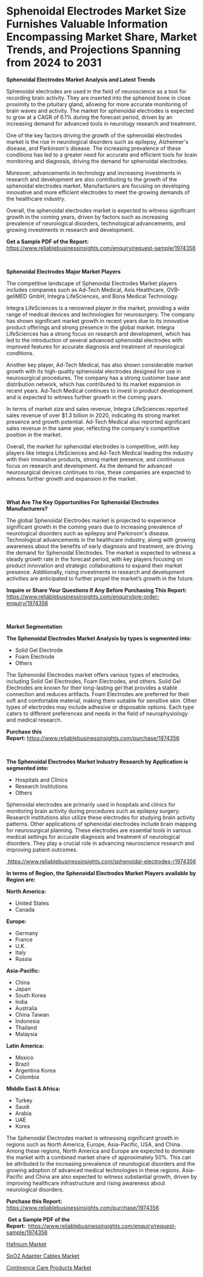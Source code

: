 <p><h1>Sphenoidal Electrodes Market Size Furnishes Valuable Information Encompassing Market Share, Market Trends, and Projections Spanning from 2024 to 2031</h1></p><p><strong>Sphenoidal Electrodes Market Analysis and Latest Trends</strong></p>
<p><p>Sphenoidal electrodes are used in the field of neuroscience as a tool for recording brain activity. They are inserted into the sphenoid bone in close proximity to the pituitary gland, allowing for more accurate monitoring of brain waves and activity. The market for sphenoidal electrodes is expected to grow at a CAGR of 6.1% during the forecast period, driven by an increasing demand for advanced tools in neurology research and treatment.</p><p>One of the key factors driving the growth of the sphenoidal electrodes market is the rise in neurological disorders such as epilepsy, Alzheimer's disease, and Parkinson's disease. The increasing prevalence of these conditions has led to a greater need for accurate and efficient tools for brain monitoring and diagnosis, driving the demand for sphenoidal electrodes.</p><p>Moreover, advancements in technology and increasing investments in research and development are also contributing to the growth of the sphenoidal electrodes market. Manufacturers are focusing on developing innovative and more efficient electrodes to meet the growing demands of the healthcare industry.</p><p>Overall, the sphenoidal electrodes market is expected to witness significant growth in the coming years, driven by factors such as increasing prevalence of neurological disorders, technological advancements, and growing investments in research and development.</p></p>
<p><strong>Get a Sample PDF of the Report:&nbsp;</strong> <a href="https://www.reliablebusinessinsights.com/enquiry/request-sample/1974356">https://www.reliablebusinessinsights.com/enquiry/request-sample/1974356</a></p>
<p>&nbsp;</p>
<p><strong>Sphenoidal Electrodes Major Market Players</strong></p>
<p><p>The competitive landscape of Sphenoidal Electrodes Market players includes companies such as Ad-Tech Medical, Axis Healthcare, GVB-geliMED GmbH, Integra LifeSciences, and Bona Medical Technology. </p><p>Integra LifeSciences is a renowned player in the market, providing a wide range of medical devices and technologies for neurosurgery. The company has shown significant market growth in recent years due to its innovative product offerings and strong presence in the global market. Integra LifeSciences has a strong focus on research and development, which has led to the introduction of several advanced sphenoidal electrodes with improved features for accurate diagnosis and treatment of neurological conditions.</p><p>Another key player, Ad-Tech Medical, has also shown considerable market growth with its high-quality sphenoidal electrodes designed for use in neurosurgical procedures. The company has a strong customer base and distribution network, which has contributed to its market expansion in recent years. Ad-Tech Medical continues to invest in product development and is expected to witness further growth in the coming years.</p><p>In terms of market size and sales revenue, Integra LifeSciences reported sales revenue of over $1.3 billion in 2020, indicating its strong market presence and growth potential. Ad-Tech Medical also reported significant sales revenue in the same year, reflecting the company's competitive position in the market.</p><p>Overall, the market for sphenoidal electrodes is competitive, with key players like Integra LifeSciences and Ad-Tech Medical leading the industry with their innovative products, strong market presence, and continuous focus on research and development. As the demand for advanced neurosurgical devices continues to rise, these companies are expected to witness further growth and expansion in the market.</p></p>
<p>&nbsp;</p>
<p><strong>What Are The Key Opportunities For Sphenoidal Electrodes Manufacturers?</strong></p>
<p><p>The global Sphenoidal Electrodes market is projected to experience significant growth in the coming years due to increasing prevalence of neurological disorders such as epilepsy and Parkinson's disease. Technological advancements in the healthcare industry, along with growing awareness about the benefits of early diagnosis and treatment, are driving the demand for Sphenoidal Electrodes. The market is expected to witness a steady growth rate in the forecast period, with key players focusing on product innovation and strategic collaborations to expand their market presence. Additionally, rising investments in research and development activities are anticipated to further propel the market’s growth in the future.</p></p>
<p><strong>Inquire or Share Your Questions If Any Before Purchasing This Report:</strong> <a href="https://www.reliablebusinessinsights.com/enquiry/pre-order-enquiry/1974356">https://www.reliablebusinessinsights.com/enquiry/pre-order-enquiry/1974356</a></p>
<p>&nbsp;</p>
<p><strong>Market Segmentation</strong></p>
<p><strong>The Sphenoidal Electrodes Market Analysis by types is segmented into:</strong></p>
<p><ul><li>Solid Gel Electrode</li><li>Foam Electrode</li><li>Others</li></ul></p>
<p><p>The Sphenoidal Electrodes market offers various types of electrodes, including Solid Gel Electrodes, Foam Electrodes, and others. Solid Gel Electrodes are known for their long-lasting gel that provides a stable connection and reduces artifacts. Foam Electrodes are preferred for their soft and comfortable material, making them suitable for sensitive skin. Other types of electrodes may include adhesive or disposable options. Each type caters to different preferences and needs in the field of neurophysiology and medical research.</p></p>
<p><strong>Purchase this Report:&nbsp;</strong><a href="https://www.reliablebusinessinsights.com/purchase/1974356">https://www.reliablebusinessinsights.com/purchase/1974356</a></p>
<p>&nbsp;</p>
<p><strong>The Sphenoidal Electrodes Market Industry Research by Application is segmented into:</strong></p>
<p><ul><li>Hospitals and Clinics</li><li>Research Institutions</li><li>Others</li></ul></p>
<p><p>Sphenoidal electrodes are primarily used in hospitals and clinics for monitoring brain activity during procedures such as epilepsy surgery. Research institutions also utilize these electrodes for studying brain activity patterns. Other applications of sphenoidal electrodes include brain mapping for neurosurgical planning. These electrodes are essential tools in various medical settings for accurate diagnosis and treatment of neurological disorders. They play a crucial role in advancing neuroscience research and improving patient outcomes.</p></p>
<p><a href="https://www.reliablebusinessinsights.com/sphenoidal-electrodes-r1974356">&nbsp;https://www.reliablebusinessinsights.com/sphenoidal-electrodes-r1974356</a></p>
<p><strong>In terms of Region, the Sphenoidal Electrodes Market Players available by Region are:</strong></p>
<p>
    <p> <strong> North America: </strong>
        <ul>
            <li>United States</li>
            <li>Canada</li>
        </ul>
        </p> 
    <p> <strong> Europe: </strong>
        <ul>
            <li>Germany</li>
            <li>France</li>
            <li>U.K.</li>
            <li>Italy</li>
            <li>Russia</li>
        </ul>
        </p> 
    <p> <strong> Asia-Pacific: </strong>
        <ul>
            <li>China</li>
            <li>Japan</li>
            <li>South Korea</li>
            <li>India</li>
            <li>Australia</li>
            <li>China Taiwan</li>
            <li>Indonesia</li>
            <li>Thailand</li>
            <li>Malaysia</li>
        </ul>
        </p> 
    <p> <strong> Latin America: </strong>
        <ul>
            <li>Mexico</li>
            <li>Brazil</li>
            <li>Argentina Korea</li>
            <li>Colombia</li>
        </ul>
        </p> 
    <p> <strong> Middle East & Africa: </strong>
        <ul>
            <li>Turkey</li>
            <li>Saudi</li>
            <li>Arabia</li>
            <li>UAE</li>
            <li>Korea</li>
        </ul>
    </p>
    </p>
<p><p>The Sphenoidal Electrodes market is witnessing significant growth in regions such as North America, Europe, Asia-Pacific, USA, and China. Among these regions, North America and Europe are expected to dominate the market with a combined market share of approximately 50%. This can be attributed to the increasing prevalence of neurological disorders and the growing adoption of advanced medical technologies in these regions. Asia-Pacific and China are also expected to witness substantial growth, driven by improving healthcare infrastructure and rising awareness about neurological disorders.</p></p>
<p><strong>Purchase this Report: </strong><a href="https://www.reliablebusinessinsights.com/purchase/1974356">https://www.reliablebusinessinsights.com/purchase/1974356</a></p>
<p>&nbsp;<strong>Get a Sample PDF of the Report:&nbsp;&nbsp;</strong><a href="https://www.reliablebusinessinsights.com/enquiry/request-sample/1974356">https://www.reliablebusinessinsights.com/enquiry/request-sample/1974356</a></p>
<p><strong></strong></p>
<p><p><a href="https://www.linkedin.com/pulse/hafnium-market-global-regional-analysis-focus-region-country-level-m3gcf?trackingId=TS4c2EgjSgSB0l60pzI%2ByQ%3D%3D">Hafnium Market</a></p><p><a href="https://github.com/yadanielu/Market-Research-Report-List-1/blob/main/spo2-adapter-cables-market.md">SpO2 Adapter Cables Market</a></p><p><a href="https://github.com/qrkceaah30/Market-Research-Report-List-1/blob/main/continence-care-products-market.md">Continence Care Products Market</a></p></p>